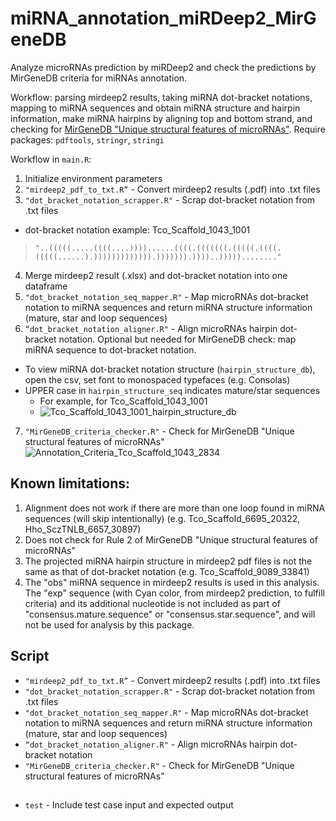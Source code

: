 # miRNA_annotation_miRDeep2_MirGeneDB
Analyze microRNAs prediction by miRDeep2 and check the predictions by MirGeneDB criteria for miRNAs annotation. 

Workflow: parsing mirdeep2 results, taking miRNA dot-bracket notations, mapping to miRNA sequences and obtain miRNA structure and hairpin information, make miRNA hairpins by aligning top and bottom strand, and checking for [MirGeneDB "Unique structural features of microRNAs"](https://mirgenedb.org/information).
Require packages: `pdftools`, `stringr`, `stringi`

Workflow in `main.R`:
1.	Initialize environment parameters
2.	`"mirdeep2_pdf_to_txt.R”` - Convert mirdeep2 results (.pdf) into .txt files 
3.	`"dot_bracket_notation_scrapper.R"` - Scrap dot-bracket notation from .txt files
  - dot-bracket notation example: Tco_Scaffold_1043_1001
  >`"..(((((.....((((....))))......((((.(((((((.(((((.((((.(((((......).))))))))))))).))))))).))))..)))))........"`
4.	Merge mirdeep2 result (.xlsx) and dot-bracket notation into one dataframe
5.	`"dot_bracket_notation_seq_mapper.R"` - Map microRNAs dot-bracket notation to miRNA sequences and return miRNA structure information (mature, star and loop sequences)
6.	`“dot_bracket_notation_aligner.R"` - Align microRNAs hairpin dot-bracket notation. Optional but needed for MirGeneDB check: map miRNA sequence to dot-bracket notation.
  - To view miRNA dot-bracket notation structure (`hairpin_structure_db`), open the csv, set font to monospaced typefaces (e.g. Consolas)
  - UPPER case in `hairpin_structure_seq` indicates mature/star sequences
    - For example, for Tco_Scaffold_1043_1001
    - ![Tco_Scaffold_1043_1001_hairpin_structure_db](https://user-images.githubusercontent.com/44503876/211840241-d91aefe4-a8dd-4ef9-bf0b-dff8b4ba395d.png)

7.	`"MirGeneDB_criteria_checker.R"` - Check for MirGeneDB "Unique structural features of microRNAs"
![Annotation_Criteria_Tco_Scaffold_1043_2834](https://user-images.githubusercontent.com/44503876/211835795-5a707d00-bc6d-41f7-9028-55bba30d71af.png)
  

## Known limitations:
1.	Alignment does not work if there are more than one loop found in miRNA sequences (will skip intentionally) (e.g. Tco_Scaffold_6695_20322, Hho_SczTNLB_6657_30897) 
2.	Does not check for Rule 2 of MirGeneDB "Unique structural features of microRNAs"
3.	The projected miRNA hairpin structure in mirdeep2 pdf files is not the same as that of dot-bracket notation (e.g. Tco_Scaffold_9089_33841)
4.	The "obs" miRNA sequence in mirdeep2 results is used in this analysis. The "exp" sequence (with Cyan color, from mirdeep2 prediction, to fulfill criteria) and its additional nucleotide is not included as part of "consensus.mature.sequence" or "consensus.star.sequence", and will not be used for analysis by this package.

## Script
- `"mirdeep2_pdf_to_txt.R”` - Convert mirdeep2 results (.pdf) into .txt files
- `"dot_bracket_notation_scrapper.R"` - Scrap dot-bracket notation from .txt files
- `"dot_bracket_notation_seq_mapper.R"` - Map microRNAs dot-bracket notation to miRNA sequences and return miRNA structure information (mature, star and loop sequences)
- `“dot_bracket_notation_aligner.R"` - Align microRNAs hairpin dot-bracket notation
- `"MirGeneDB_criteria_checker.R"` - Check for MirGeneDB "Unique structural features of microRNAs"

##
- `test` - Include test case input and expected output
